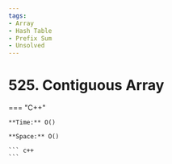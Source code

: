 ```yaml
---
tags:
- Array
- Hash Table
- Prefix Sum
- Unsolved
---
```



# 525. Contiguous Array

=== "C++"

    **Time:** O()

    **Space:** O()

    ``` c++
    ```